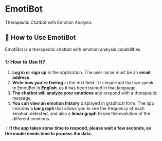 # EmotiBot
Therapeutic Chatbot with Emotion Analysis

## 📌 How to Use EmotiBot
EmotiBot is a therapeutic chatbot with emotion analysis capabilities.

### ✨ How to Use It?
1. **Log in or sign up** in the application. The user name must be an **email address**. 
2. **Write how you're feeling** in the text field. It is important that we speak to EmotiBot in **English**, as it has been trained in that language. 
3. **The chatbot will analyze your emotions** and respond with a therapeutic message.  
4. **You can view an emotion history** displayed in graphical form. The app includes a **bar graph** that allows you to see the frequency of each emotion detected, and also a **linear graph** to see the evolution of the different emotions.

💡 **If the app takes some time to respond, please wait a few seconds, as the model needs time to process the data.**
